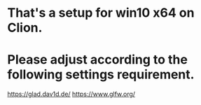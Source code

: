 # That's a setup for win10 x64 on Clion. 

# Please adjust according to the following settings requirement.
https://glad.dav1d.de/
https://www.glfw.org/
